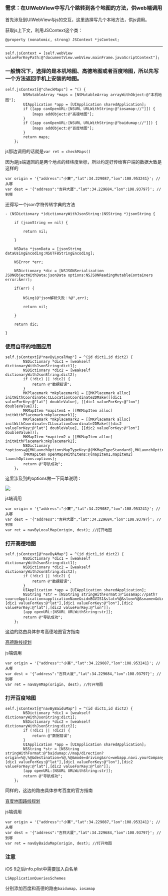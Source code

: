 ### 需求：在UIWebView中写几个跳转到各个地图的方法，供web端调用

首先涉及到UIWebView与js的交互，这里选择写几个本地方法，供js调用。

获取js上下文，利用JSContext这个类：

```
@property (nonatomic, strong) JSContext *jsContext;
```
- - - -
```
self.jsContext = [self.webView valueForKeyPath:@"documentView.webView.mainFrame.javaScriptContext"];
```

### 一般情况下，选择的是本机地图、高德地图或者百度地图，所以先写一个方法返回手机上安装的地图。

```
self.jsContext[@"checkMaps"] = ^() {
        NSMutableArray *maps = [NSMutableArray arrayWithObject:@"本机地图"];
        UIApplication *app = [UIApplication sharedApplication];
        if ([app canOpenURL:[NSURL URLWithString:@"iosamap://"]]) {
            [maps addObject:@"高德地图"];
        }
        if ([app canOpenURL:[NSURL URLWithString:@"baidumap://"]]) {
            [maps addObject:@"百度地图"];
        }
        return maps;
    };
```

js那边调用的话就是`var ret = checkMaps()`

因为是js端返回的是两个地点的经纬度坐标，所以约定好传给客户端的数据大致是这样的

```
var origin = '{"address":"小寨","lat":34.229087,"lon":108.953241}'; //从哪
var dest = '{"address":"吉祥大厦","lat":34.229684,"lon":108.93797}'; //到哪
```

还得写一个json字符传转字典的方法

```
- (NSDictionary *)dictionaryWithJsonString:(NSString *)jsonString {
    
    if (jsonString == nil) {
        
        return nil;
        
    }
    
    NSData *jsonData = [jsonString dataUsingEncoding:NSUTF8StringEncoding];
    
    NSError *err;
    
    NSDictionary *dic = [NSJSONSerialization JSONObjectWithData:jsonData options:NSJSONReadingMutableContainers error:&err];
    
    if(err) {
        
        NSLog(@"json解析失败：%@",err);
        
        return nil;
        
    }
    
    return dic;
    
}
```

### 使用自带的地图应用

```
self.jsContext[@"navByLocalMap"] = ^(id dict1,id dict2) {
        NSDictionary *dic1 = [weakself dictionaryWithJsonString:dict1];
        NSDictionary *dic2 = [weakself dictionaryWithJsonString:dict2];
        if (!dic1 || !dic2) {
            return @"数据错误";
        }
        MKPlacemark *mkplacemark1 = [[MKPlacemark alloc] initWithCoordinate:CLLocationCoordinate2DMake([[dic1 valueForKey:@"lat"] doubleValue], [[dic1 valueForKey:@"lon"] doubleValue])];
        MKMapItem *mapitem1 = [[MKMapItem alloc] initWithPlacemark:mkplacemark1];
        MKPlacemark *mkplacemark2 = [[MKPlacemark alloc] initWithCoordinate:CLLocationCoordinate2DMake([[dic2 valueForKey:@"lat"] doubleValue], [[dic2 valueForKey:@"lon"] doubleValue])];
        MKMapItem *mapitem2 = [[MKMapItem alloc] initWithPlacemark:mkplacemark2];
        NSDictionary *options=@{MKLaunchOptionsMapTypeKey:@(MKMapTypeStandard),MKLaunchOptionsDirectionsModeKey:MKLaunchOptionsDirectionsModeDriving};
        [MKMapItem openMapsWithItems:@[mapitem1,mapitem2] launchOptions:options];
        return @"导航成功";
    };
```

这里涉及到的options做一下简单说明：

![](2017-05-05-%E8%B7%B3%E8%BD%AC%E5%88%B0%E5%9C%B0%E5%9B%BE%E5%BA%94%E7%94%A8/QQ20170505-103922@2x.png)

js端调用

```
var origin = '{"address":"小寨","lat":34.229087,"lon":108.953241}'; //从哪
var dest = '{"address":"吉祥大厦","lat":34.229684,"lon":108.93797}'; //到哪
var ret = navByLocalMap(origin, dest); //打开地图
```

### 打开高德地图

```
self.jsContext[@"navByAMap"] = ^(id dict1,id dict2) {
        NSDictionary *dic1 = [weakself dictionaryWithJsonString:dict1];
        NSDictionary *dic2 = [weakself dictionaryWithJsonString:dict2];
        if (!dic1 || !dic2) {
            return @"数据错误";
        }
        UIApplication *app = [UIApplication sharedApplication];
        NSString *str = [NSString stringWithFormat:@"iosamap://path?sourceApplication=applicationName&sid=BGVIS1&slat=%@&slon=%@&sname=&did=BGVIS2&dlat=%@&dlon=%@&dname=&dev=0&t=0",[dic1 valueForKey:@"lat"],[dic1 valueForKey:@"lon"],[dic2 valueForKey:@"lat"],[dic2 valueForKey:@"lon"]];
        [app openURL:[NSURL URLWithString:str]];
        return @"导航成功";
    };
```

这边的路由具体参考高德地图官方指南

[高德路线规划](http://lbs.amap.com/api/amap-mobile/guide/ios/route)

js端调用

```
var origin = '{"address":"小寨","lat":34.229087,"lon":108.953241}'; //从哪
var dest = '{"address":"吉祥大厦","lat":34.229684,"lon":108.93797}'; //到哪
var ret = navByAMap(origin, dest); //打开地图
```

### 打开百度地图

```
self.jsContext[@"navByBaiduMap"] = ^(id dict1,id dict2) {
        NSDictionary *dic1 = [weakself dictionaryWithJsonString:dict1];
        NSDictionary *dic2 = [weakself dictionaryWithJsonString:dict2];
        if (!dic1 || !dic2) {
            return @"数据错误";
        }
        UIApplication *app = [UIApplication sharedApplication];
        NSString *str = [NSString stringWithFormat:@"baidumap://map/direction?origin=%@,%@&destination=%@,%@&mode=driving&src=webapp.navi.yourCompanyName.yourAppName",[dic1 valueForKey:@"lat"],[dic1 valueForKey:@"lon"],[dic2 valueForKey:@"lat"],[dic2 valueForKey:@"lon"]];
        [app openURL:[NSURL URLWithString:str]];
        return @"导航成功";
    };
```

同样的，这边的路由具体参考百度的官方指南

[百度地图路线规划](http://lbsyun.baidu.com/index.php?title=uri/api/ios)

js端调用

```
var origin = '{"address":"小寨","lat":34.229087,"lon":108.953241}'; //从哪
var dest = '{"address":"吉祥大厦","lat":34.229684,"lon":108.93797}'; //到哪
var ret = navByBaiduMap(origin, dest); //打开地图
```

### 注意

iOS 9之后info.plist中需要加入白名单

```
LSApplicationQueriesSchemes
```

分别添加百度和高德的路由`baidumap，iosamap`
